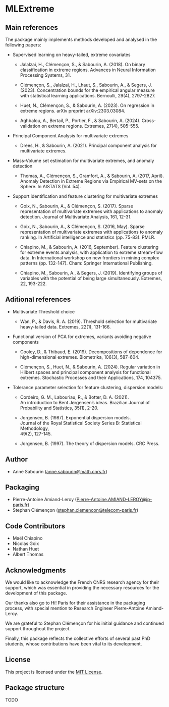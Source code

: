 # MLExtreme

## Main references 
The package mainly implements methods developed and analysed in the following papers: 

- Supervised learning on heavy-tailed, extreme covariates
	
	- Jalalzai, H., Clémençon, S., & Sabourin, A. (2018). On binary classification in extreme regions. Advances in Neural Information Processing Systems, 31.
	
	- Clémençon, S., Jalalzai, H., Lhaut, S., Sabourin, A., & Segers, J. (2023). Concentration bounds for the empirical angular measure with statistical learning applications. Bernoulli, 29(4), 2797-2827.
	
	- Huet, N., Clémençon, S., & Sabourin, A. (2023). On regression in extreme regions. arXiv preprint arXiv:2303.03084.
	
	- Aghbalou, A., Bertail, P., Portier, F., & Sabourin, A. (2024). Cross-validation on extreme regions. Extremes, 27(4), 505-555.
	
   
- Principal Component Analysis for multivariate extremes 
	
	- Drees, H., & Sabourin, A. (2021). Principal component analysis for multivariate extremes.
	
	
- Mass-Volume set estimation for multivariate extremes, and anomaly detection 
	
	- Thomas, A., Clémençon, S., Gramfort, A., & Sabourin, A. (2017, April). Anomaly Detection in Extreme Regions via Empirical MV-sets on the Sphere. In AISTATS (Vol. 54).

- Support identification and feature clustering for multivariate extremes 
	
	- Goix, N., Sabourin, A., & Clémençon, S. (2017). Sparse representation of multivariate extremes with applications to anomaly detection. Journal of Multivariate Analysis, 161, 12-31.
	
	- Goix, N., Sabourin, A., & Clémençon, S. (2016, May). Sparse representation of multivariate extremes with applications to anomaly ranking. In Artificial intelligence and statistics (pp. 75-83). PMLR.
	
	- Chiapino, M., & Sabourin, A. (2016, September). Feature clustering for extreme events analysis, with application to extreme stream-flow data. In International workshop on new frontiers in mining complex patterns (pp. 132-147). Cham: Springer International Publishing.
	
	- Chiapino, M., Sabourin, A., & Segers, J. (2019). Identifying groups of variables with the potential of being large simultaneously. Extremes, 22, 193-222.
	
## Aditional references 

- Multivariate Threshold choice 

	- Wan, P., & Davis, R. A. (2019). Threshold selection for multivariate heavy-tailed data. Extremes, 22(1), 131-166.
   
- Functional version of PCA for extremes, variants avoiding negative components
  
    - Cooley, D., & Thibaud, E. (2019). Decompositions of dependence for high-dimensional extremes. Biometrika, 106(3), 587-604.
	
	- Clémençon, S., Huet, N., & Sabourin, A. (2024). Regular variation in Hilbert spaces and principal component analysis for functional extremes. Stochastic Processes and their Applications, 174, 104375.
  
- Tolerance parameter selection for feature clustering, dispersion models: 
	
	-  Cordeiro, G. M., Labouriau, R., & Botter, D. A. (2021). \
An introduction to Bent Jørgensen’s ideas. Brazilian Journal of Probability and Statistics, 35(1), 2-20.

	- Jorgensen, B. (1987). Exponential dispersion models. \
Journal of the Royal Statistical Society Series B: Statistical Methodology, \
49(2), 127-145.

	- Jorgensen, B. (1997). The theory of dispersion models. CRC Press.



## Author
- Anne Sabourin ([anne.sabourin@math.cnrs.fr](mailto:anne.sabourin@math.cnrs.fr))

## Packaging
- Pierre-Antoine Amiand-Leroy ([Pierre-Antoine.AMIAND-LEROY@ip-paris.fr](mailto:Pierre-Antoine.AMIAND-LEROY@ip-paris.fr))
- Stephan Clémençon ([stephan.clemencon@telecom-paris.fr](mailto:stephan.clemencon@telecom-paris.fr))

## Code Contributors
- Maël Chiapino
- Nicolas Goix
- Nathan Huet
- Albert Thomas

## Acknowledgments

We would like to acknowledge the French CNRS research agency for their support, which was essential in providing the necessary resources for the development of this package.

Our thanks also go to Hi! Paris for their assistance in the packaging process, with special mention to Research Engineer Pierre-Antoine Amiand-Leroy.

We are grateful to Stephan Clémençon for his initial guidance and continued support throughout the project.

Finally, this package reflects the collective efforts of several past PhD students, whose contributions have been vital to its development.

## License
This project is licensed under the [MIT License](LICENSE).

## Package structure
 TODO

